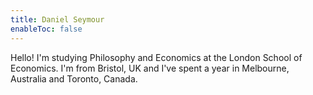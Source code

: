 ```yaml
---
title: Daniel Seymour
enableToc: false
---
```


Hello! I'm studying Philosophy and Economics at the London School of Economics. I'm from Bristol, UK and I've spent a year in Melbourne, Australia and Toronto, Canada.